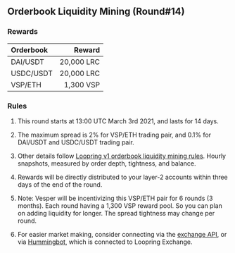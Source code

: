 ## Orderbook Liquidity Mining (Round#14)


### Rewards

 | **Orderbook** | **Reward** |
| :--- | ---: |
| DAI/USDT | 20,000 LRC|
| USDC/USDT | 20,000 LRC|
| VSP/ETH | 1,300 VSP|

### Rules

1) This round starts at 13:00 UTC March 3rd 2021, and lasts for 14 days.

2) The maximum spread is 2% for VSP/ETH trading pair, and 0.1% for DAI/USDT and USDC/USDT trading pair.

3) Other details follow [Loopring v1 orderbook liquidity mining rules](https://medium.com/loopring-protocol/loopring-exchange-liquidity-mining-competition-748917b277e6). Hourly snapshots, measured by order depth, tightness, and balance.

4) Rewards will be directly distributed to your layer-2 accounts within three days of the end of the round.

5) Note: Vesper will be incentivizing this VSP/ETH pair for 6 rounds (3 months). Each round having a 1,300 VSP reward pool. So you can plan on adding liquidity for longer. The spread tightness may change per round.

6) For easier market making, consider connecting via the [exchange API](https://docs3.loopring.io/en/), or via [Hummingbot](https://docs.hummingbot.io/exchange-connectors/loopring/), which is connected to Loopring Exchange.

